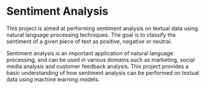 # Sentiment Analysis

This project is aimed at performing sentiment analysis on textual data using natural language processing techniques. The goal is to classify the sentiment of a given piece of text as positive, negative or neutral.



Sentiment analysis is an important application of natural language processing, and can be used in various domains such as marketing, social media analysis and customer feedback analysis. This project provides a basic understanding of how sentiment analysis can be performed on textual data using machine learning models.



